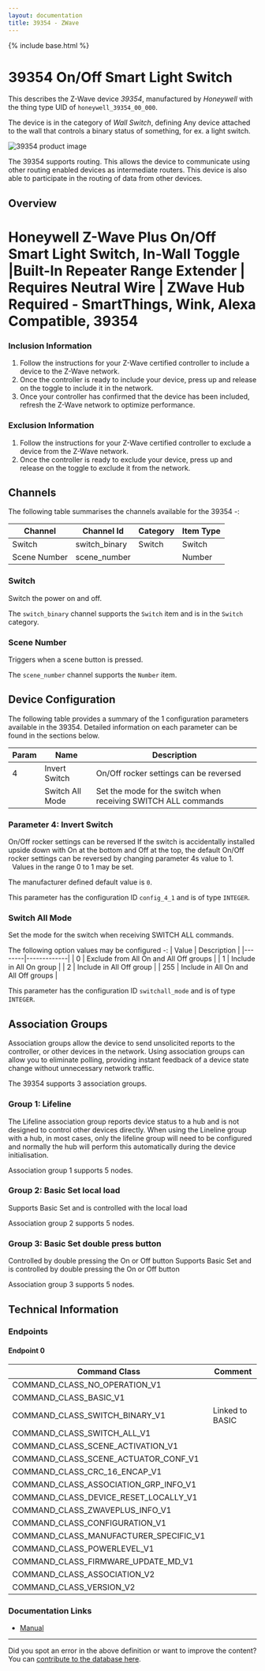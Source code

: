 ```yaml
---
layout: documentation
title: 39354 - ZWave
---
```


{% include base.html %}

# 39354 On/Off Smart Light Switch
This describes the Z-Wave device *39354*, manufactured by *Honeywell* with the thing type UID of ```honeywell_39354_00_000```.

The device is in the category of *Wall Switch*, defining Any device attached to the wall that controls a binary status of something, for ex. a light switch.

![39354 product image](https://www.cd-jackson.com/zwave_device_uploads/889/889_default.png)


The 39354 supports routing. This allows the device to communicate using other routing enabled devices as intermediate routers.  This device is also able to participate in the routing of data from other devices.

## Overview

# Honeywell Z-Wave Plus On/Off Smart Light Switch, In-Wall Toggle |Built-In Repeater Range Extender | Requires Neutral Wire | ZWave Hub Required - SmartThings, Wink, Alexa Compatible, 39354

### Inclusion Information

  1. Follow the instructions for your Z-Wave certified controller to include a device to the Z-Wave network.
  2. Once the controller is ready to include your device, press up and release on the toggle to include it in the network.
  3. Once your controller has confirmed that the device has been included, refresh the Z-Wave network to optimize performance.

### Exclusion Information

  1. Follow the instructions for your Z-Wave certified controller to exclude a device from the Z-Wave network.
  2. Once the controller is ready to exclude your device, press up and release on the toggle to exclude it from the network.

## Channels

The following table summarises the channels available for the 39354 -:

| Channel | Channel Id | Category | Item Type |
|---------|------------|----------|-----------|
| Switch | switch_binary | Switch | Switch | 
| Scene Number | scene_number |  | Number | 

### Switch

Switch the power on and off.

The ```switch_binary``` channel supports the ```Switch``` item and is in the ```Switch``` category.

### Scene Number

Triggers when a scene button is pressed.

The ```scene_number``` channel supports the ```Number``` item.



## Device Configuration

The following table provides a summary of the 1 configuration parameters available in the 39354.
Detailed information on each parameter can be found in the sections below.

| Param | Name  | Description |
|-------|-------|-------------|
| 4 | Invert Switch | On/Off rocker settings can be reversed |
|  | Switch All Mode | Set the mode for the switch when receiving SWITCH ALL commands |

### Parameter 4: Invert Switch

On/Off rocker settings can be reversed
If the switch is accidentally installed upside down with On at the bottom and Off at the top, the default On/Off rocker settings can be reversed by changing parameter 4s value to 1.  
 
Values in the range 0 to 1 may be set.

The manufacturer defined default value is ```0```.

This parameter has the configuration ID ```config_4_1``` and is of type ```INTEGER```.

### Switch All Mode

Set the mode for the switch when receiving SWITCH ALL commands.

The following option values may be configured -:
| Value  | Description |
|--------|-------------|
| 0 | Exclude from All On and All Off groups |
| 1 | Include in All On group |
| 2 | Include in All Off group |
| 255 | Include in All On and All Off groups |

This parameter has the configuration ID ```switchall_mode``` and is of type ```INTEGER```.


## Association Groups

Association groups allow the device to send unsolicited reports to the controller, or other devices in the network. Using association groups can allow you to eliminate polling, providing instant feedback of a device state change without unnecessary network traffic.

The 39354 supports 3 association groups.

### Group 1: Lifeline

The Lifeline association group reports device status to a hub and is not designed to control other devices directly. When using the Lineline group with a hub, in most cases, only the lifeline group will need to be configured and normally the hub will perform this automatically during the device initialisation.

Association group 1 supports 5 nodes.

### Group 2: Basic Set local load

Supports Basic Set and is controlled with the local load


Association group 2 supports 5 nodes.

### Group 3: Basic Set double press button

Controlled by double pressing the On or Off button
Supports Basic Set and is controlled by double pressing the On or Off button

Association group 3 supports 5 nodes.

## Technical Information

### Endpoints

#### Endpoint 0

| Command Class | Comment |
|---------------|---------|
| COMMAND_CLASS_NO_OPERATION_V1| |
| COMMAND_CLASS_BASIC_V1| |
| COMMAND_CLASS_SWITCH_BINARY_V1| Linked to BASIC|
| COMMAND_CLASS_SWITCH_ALL_V1| |
| COMMAND_CLASS_SCENE_ACTIVATION_V1| |
| COMMAND_CLASS_SCENE_ACTUATOR_CONF_V1| |
| COMMAND_CLASS_CRC_16_ENCAP_V1| |
| COMMAND_CLASS_ASSOCIATION_GRP_INFO_V1| |
| COMMAND_CLASS_DEVICE_RESET_LOCALLY_V1| |
| COMMAND_CLASS_ZWAVEPLUS_INFO_V1| |
| COMMAND_CLASS_CONFIGURATION_V1| |
| COMMAND_CLASS_MANUFACTURER_SPECIFIC_V1| |
| COMMAND_CLASS_POWERLEVEL_V1| |
| COMMAND_CLASS_FIRMWARE_UPDATE_MD_V1| |
| COMMAND_CLASS_ASSOCIATION_V2| |
| COMMAND_CLASS_VERSION_V2| |

### Documentation Links

* [Manual](https://www.cd-jackson.com/zwave_device_uploads/889/Manual-Honeywell-Switch-39354.pdf)

---

Did you spot an error in the above definition or want to improve the content?
You can [contribute to the database here](http://www.cd-jackson.com/index.php/zwave/zwave-device-database/zwave-device-list/devicesummary/889).
